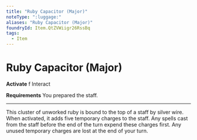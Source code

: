 ```yaml
---
title: "Ruby Capacitor (Major)"
noteType: ":luggage:"
aliases: "Ruby Capacitor (Major)"
foundryId: Item.QtZVWiigr26RssBq
tags:
  - Item
---
```


# Ruby Capacitor (Major)

**Activate** f Interact

**Requirements** You prepared the staff.

* * *

This cluster of unworked ruby is bound to the top of a staff by silver wire. When activated, it adds five temporary charges to the staff. Any spells cast from the staff before the end of the turn expend these charges first. Any unused temporary charges are lost at the end of your turn.
